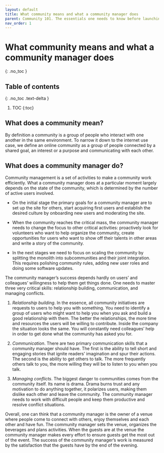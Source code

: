 ```yaml
---
layout: default
title: What community means and what a community manager does
parent: Community 101. The essentials one needs to know before launching a community
nav_order: 1
---
```


# What community means and what a community manager does
{: .no_toc }

## Table of contents
{: .no_toc .text-delta }

1. TOC
{:toc}

## What does a community mean? 

By definition a community is a group of people who interact with one another in the same environment. To narrow it down to the internet use case, we define an online community as a group of people connected by a shared goal, an interest or a purpose and communicating with each other.

## What does a community manager do?

Community management is a set of activities to make a community work efficiently. What a community manager does at a particular moment largely depends on the state of the community, which is determined by the number of active users involved. 

- On the initial stage the primary goals for a community manager are to set up the site for others, start acquiring first users and establish the desired culture by onboarding new users and moderating the site. 

- When the community reaches the critical mass, the community manager needs to change the focus to other critical activities: proactively look for volunteers who want to help organize the community, create opportunities for users who want to show off their talents in other areas and write a story of the community. 

- In the next stages we need to focus on scaling the community by splitting the monolith into subcommunities and their joint integration. This requires polishing community rules, adding new user roles and doing some software updates.

The community manager’s success depends hardly on users’ and colleagues’ willingness to help them get things done. One needs to master three very critical skills: relationship building, communication, and managing conflicts.

1. *Relationship building*. In the essence, all community initiatives are requests to users to help you with something. You need to identify a group of users who might want to help you when you ask and build a good relationship with them. The better the relationships, the more time and resources the users will be willing to contribute.  Inside the company the situation looks the same. You will constantly need colleagues’ help in order to get done what the community has asked you for.

2. *Communication*.  There are two primary communication skills that a community manager should have. The first is the ability to tell short and engaging stories that ignite readers’ imagination and spur their actions. The second is the ability to get others to talk. The more frequently others talk to you, the more willing they will be to listen to you when you talk.

3. *Managing conflicts*. The biggest danger to communities comes from the community itself. Its name is drama. Drama burns trust and any motivation to do anything together, it polarizes users, making them dislike each other and leave the community. The community manager needs to work with difficult people and keep them productive and resolve conflict situations.

Overall, one can think that a community manager is the owner of a venue where people come to connect with others, enjoy themselves and each other and have fun. The community manager sets the venue, organizes the beverages and plans activities. When the guests are at the venue the community manager makes every effort to ensure guests get the most out of the event. The success of the community manager’s work is measured by the satisfaction that the guests have by the end of the evening. 

